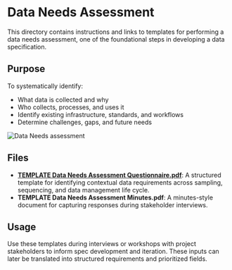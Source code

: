 # Data Needs Assessment

This directory contains instructions and links to templates for performing a data needs assessment, one of the foundational steps in developing a data specification. 

## Purpose
To systematically identify:
- What data is collected and why
- Who collects, processes, and uses it
- Identify existing infrastructure, standards, and workflows
- Determine challenges, gaps, and future needs

![Data Needs assessment](https://github.com/cbarcl01/specification-development-training/blob/main/Resources/needs-assessment/dataNeedsAssessmentVisual.png)

## Files
- **[TEMPLATE Data Needs Assessment Questionnaire.pdf](https://docs.google.com/document/d/e/2PACX-1vRXanqK-5xnGrfFyFIgCZzHy3_JFB2wnkvezURDH-ROQCx7Aab1OFN1-mXBxQs4-TDw2CA26t98AJJc/pub)**: A structured template for identifying contextual data requirements across sampling, sequencing, and data management life cycle.
- **TEMPLATE Data Needs Assessment Minutes.pdf**: A minutes-style document for capturing responses during stakeholder interviews.


## Usage
Use these templates during interviews or workshops with project stakeholders to inform spec development and iteration. These inputs can later be translated into structured requirements and prioritized fields.

